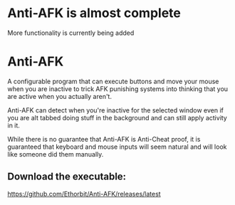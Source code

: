 # Anti-AFK is almost complete
More functionality is currently being added

# Anti-AFK
A configurable program that can execute buttons and move your mouse when you are inactive to trick AFK punishing systems into thinking that you are active when you actually aren't. 

Anti-AFK can detect when you're inactive for the selected window even if you are alt tabbed doing stuff in the background and can still apply activity in it. 

While there is no guarantee that Anti-AFK is Anti-Cheat proof, it is guaranteed that keyboard and mouse inputs will seem natural and will look like someone did them manually.

## Download the executable:
https://github.com/Ethorbit/Anti-AFK/releases/latest
